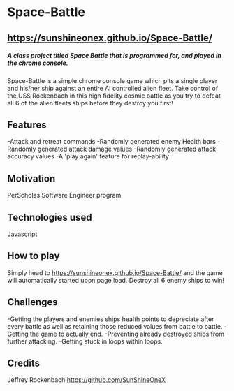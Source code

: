 
# Space-Battle
## https://sunshineonex.github.io/Space-Battle/
##### A class project titled Space Battle that is  programmed for, and played in the chrome console. 
Space-Battle is a simple chrome console game which pits a single player and his/her ship against an entire AI controlled alien fleet. Take control of the USS Rockenbach
in this high fidelity cosmic battle as you try to defeat all 6 of the alien fleets ships before they destroy you first!

## Features
-Attack and retreat commands
-Randomly generated enemy Health bars 
-Randomly generated attack damage values
-Randomly generated attack accuracy values
-A 'play again' feature for replay-ability

## Motivation
PerScholas Software Engineer program

## Technologies used
Javascript

## How to play
Simply head to https://sunshineonex.github.io/Space-Battle/ and the game will automatically started upon page load.
Destroy all 6 enemy ships to win!

## Challenges
-Getting the players and enemies ships health points to depreciate after every battle as well as retaining those reduced values from battle to battle.
-Getting the game to actually end.
-Preventing already destroyed ships from further attacking.
-Getting stuck in loops within loops.


## Credits
Jeffrey Rockenbach https://github.com/SunShineOneX
